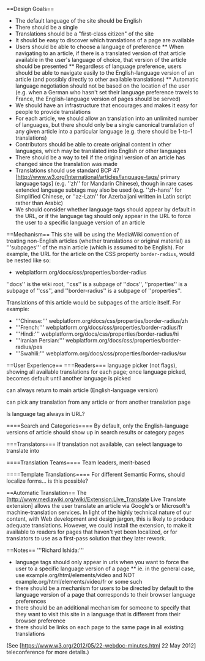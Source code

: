 ==Design Goals==
* The default language of the site should be English
* There should be a single 
* Translations should be a "first-class citizen" of the site
* It should be easy to discover which translations of a page are available
* Users should be able to choose a language of preference
** When navigating to an article, if there is a translated version of that article available in the user's language of choice, that version of the article should be presented
** Regardless of language preference, users should be able to navigate easily to the English-language version of an article (and possibly directly to other available translations)
** Automatic language negotiation should not be based on the location of the user (e.g. when a German who hasn't set their language preference travels to France, the English-language version of pages should be served)
* We should have an infrastructure that encourages and makes it easy for people to provide translations
* For each article, we should allow an translation into an unlimited number of languages, but there should only be a single canonical translation of any given article into a particular language (e.g. there should be 1-to-1 translations)
* Contributors should be able to create original content in other languages, which may be translated into English or other languages
* There should be a way to tell if the original version of an article has changed since the translation was made
* Translations should use standard BCP 47 [http://www.w3.org/International/articles/language-tags/ primary language tags] (e.g. ''zh'' for Mandarin Chinese), though in rare cases extended language subtags may also be used (e.g. ''zh-hans'' for Simplified Chinese, or ''az-Latn'' for Azerbaijani written in Latin script rather than Arabic)
* We should consider whether language tags should appear by default in the URL, or if the language tag should only appear in the URL to force the user to a specific language version of an article

==Mechanism==
This site will be using the MediaWiki convention of treating non-English articles (whether translations or original material) as '''subpages''' of the main article (which is assumed to be English). For example, the URL for the article on the CSS property <code>border-radius</code>, would be nested like so:
* webplatform.org/docs/css/properties/border-radius 

''docs'' is the wiki root, ''css'' is a subpage of ''docs'', ''properties'' is a subpage of ''css'', and ''border-radius'' is a subpage of ''properties''.

Translations of this article would be subpages of the article itself. For example:
* '''Chinese:''' webplatform.org/docs/css/properties/border-radius/zh 
* '''French:''' webplatform.org/docs/css/properties/border-radius/fr 
* '''Hindi:''' webplatform.org/docs/css/properties/border-radius/hi 
* '''Iranian Persian:''' webplatform.org/docs/css/properties/border-radius/pes 
* '''Swahili:''' webplatform.org/docs/css/properties/border-radius/sw 

==User Experience==
===Readers===
language picker (not flags), showing all available translations for each page; once language picked, becomes default until another language is picked

can always return to main article (English-language version)

can pick any translation from any article or from another translation page

Is language tag always in URL?

====Search and Categories====
By default, only the English-language versions of article should show up in search results or category pages

===Translators===
If translation not available, can select language to translate into

====Translation Teams====
Team leaders, merit-based

====Template Translations====
For different Semantic Forms, should localize forms... is this possible?


==Automatic Translation==
The [http://www.mediawiki.org/wiki/Extension:Live_Translate Live Translate extension] allows the user translate an article via Google's or Microsoft's machine-translation services. In light of the highly technical nature of our content, with Web development and design jargon, this is likely to produce adequate translations.  However, we could install the extension, to make it available to readers for pages that haven't yet been localized, or for translators to use as a first-pass solution that they later rework.

==Notes==
'''Richard Ishida:'''
* language tags should only appear in urls when you want to force the user to a specific language version of a page
** ie. in the general case, use example.org/html/elements/video and NOT example.org/html/elements/video/fr or some such
* there should be a mechanism for users to be directed by default to the language version of a page that corresponds to their browser language preferences
* there should be an additional mechanism for someone to specify that they want to visit this site in a language that is different from their browser preference
* there should be links on each page to the same page in all existing translations

(See [https://www.w3.org/2012/05/22-webdoc-minutes.html 22 May 2012] teleconference for more details.)